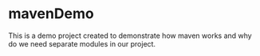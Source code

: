 # mavenDemo
This is a demo project created to demonstrate how maven works and why do we need separate modules in our project.
